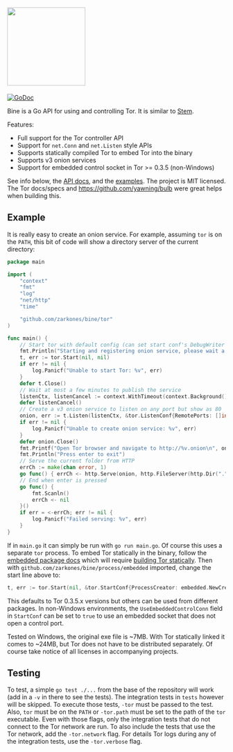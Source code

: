 # <img src="logo/bine-logo.png" width="180px">

[![GoDoc](https://godoc.org/github.com/zarkones/bine?status.svg)](https://godoc.org/github.com/zarkones/bine)

Bine is a Go API for using and controlling Tor. It is similar to [Stem](https://stem.torproject.org/).

Features:

* Full support for the Tor controller API
* Support for `net.Conn` and `net.Listen` style APIs
* Supports statically compiled Tor to embed Tor into the binary
* Supports v3 onion services
* Support for embedded control socket in Tor >= 0.3.5 (non-Windows)

See info below, the [API docs](http://godoc.org/github.com/zarkones/bine), and the [examples](examples). The project is
MIT licensed. The Tor docs/specs and https://github.com/yawning/bulb were great helps when building this.

## Example

It is really easy to create an onion service. For example, assuming `tor` is on the `PATH`, this bit of code will show
a directory server of the current directory:

```go
package main

import (
	"context"
	"fmt"
	"log"
	"net/http"
	"time"

	"github.com/zarkones/bine/tor"
)

func main() {
	// Start tor with default config (can set start conf's DebugWriter to os.Stdout for debug logs)
	fmt.Println("Starting and registering onion service, please wait a couple of minutes...")
	t, err := tor.Start(nil, nil)
	if err != nil {
		log.Panicf("Unable to start Tor: %v", err)
	}
	defer t.Close()
	// Wait at most a few minutes to publish the service
	listenCtx, listenCancel := context.WithTimeout(context.Background(), 3*time.Minute)
	defer listenCancel()
	// Create a v3 onion service to listen on any port but show as 80
	onion, err := t.Listen(listenCtx, &tor.ListenConf{RemotePorts: []int{80}})
	if err != nil {
		log.Panicf("Unable to create onion service: %v", err)
	}
	defer onion.Close()
	fmt.Printf("Open Tor browser and navigate to http://%v.onion\n", onion.ID)
	fmt.Println("Press enter to exit")
	// Serve the current folder from HTTP
	errCh := make(chan error, 1)
	go func() { errCh <- http.Serve(onion, http.FileServer(http.Dir("."))) }()
	// End when enter is pressed
	go func() {
		fmt.Scanln()
		errCh <- nil
	}()
	if err = <-errCh; err != nil {
		log.Panicf("Failed serving: %v", err)
	}
}
```

If in `main.go` it can simply be run with `go run main.go`. Of course this uses a separate `tor` process. To embed Tor
statically in the binary, follow the [embedded package docs](https://godoc.org/github.com/zarkones/bine/process/embedded)
which will require [building Tor statically](https://github.com/cretz/tor-static). Then with
`github.com/zarkones/bine/process/embedded` imported, change the start line above to:

```go
t, err := tor.Start(nil, &tor.StartConf{ProcessCreator: embedded.NewCreator()})
```

This defaults to Tor 0.3.5.x versions but others can be used from different packages. In non-Windows environments, the
`UseEmbeddedControlConn` field in `StartConf` can be set to `true` to use an embedded socket that does not open a
control port.

Tested on Windows, the original exe file is ~7MB. With Tor statically linked it comes to ~24MB, but Tor does not have to
be distributed separately. Of course take notice of all licenses in accompanying projects.

## Testing

To test, a simple `go test ./...` from the base of the repository will work (add in a `-v` in there to see the tests).
The integration tests in `tests` however will be skipped. To execute those tests, `-tor` must be passed to the test.
Also, `tor` must be on the `PATH` or `-tor.path` must be set to the path of the `tor` executable. Even with those flags,
only the integration tests that do not connect to the Tor network are run. To also include the tests that use the Tor
network, add the `-tor.network` flag. For details Tor logs during any of the integration tests, use the `-tor.verbose`
flag.
